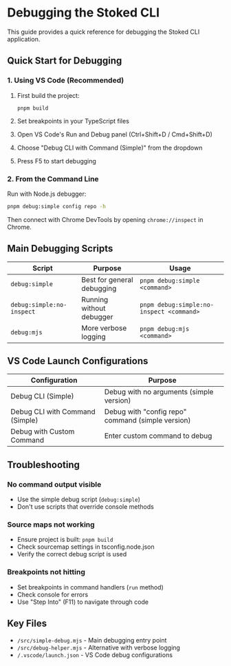 # Debugging the Stoked CLI

This guide provides a quick reference for debugging the Stoked CLI application.

## Quick Start for Debugging

### 1. Using VS Code (Recommended)

1. First build the project:
   ```
   pnpm build
   ```

2. Set breakpoints in your TypeScript files

3. Open VS Code's Run and Debug panel (Ctrl+Shift+D / Cmd+Shift+D)

4. Choose "Debug CLI with Command (Simple)" from the dropdown

5. Press F5 to start debugging

### 2. From the Command Line

Run with Node.js debugger:
```bash
pnpm debug:simple config repo -h
```

Then connect with Chrome DevTools by opening `chrome://inspect` in Chrome.

## Main Debugging Scripts

| Script | Purpose | Usage |
|--------|---------|-------|
| `debug:simple` | Best for general debugging | `pnpm debug:simple <command>` |
| `debug:simple:no-inspect` | Running without debugger | `pnpm debug:simple:no-inspect <command>` |
| `debug:mjs` | More verbose logging | `pnpm debug:mjs <command>` |

## VS Code Launch Configurations

| Configuration | Purpose |
|---------------|---------|
| Debug CLI (Simple) | Debug with no arguments (simple version) |
| Debug CLI with Command (Simple) | Debug with "config repo" command (simple version) |
| Debug with Custom Command | Enter custom command to debug |

## Troubleshooting

### No command output visible
- Use the simple debug script (`debug:simple`)
- Don't use scripts that override console methods

### Source maps not working
- Ensure project is built: `pnpm build`
- Check sourcemap settings in tsconfig.node.json
- Verify the correct debug script is used

### Breakpoints not hitting
- Set breakpoints in command handlers (`run` method)
- Check console for errors
- Use "Step Into" (F11) to navigate through code

## Key Files

- `/src/simple-debug.mjs` - Main debugging entry point
- `/src/debug-helper.mjs` - Alternative with verbose logging
- `/.vscode/launch.json` - VS Code debug configurations 